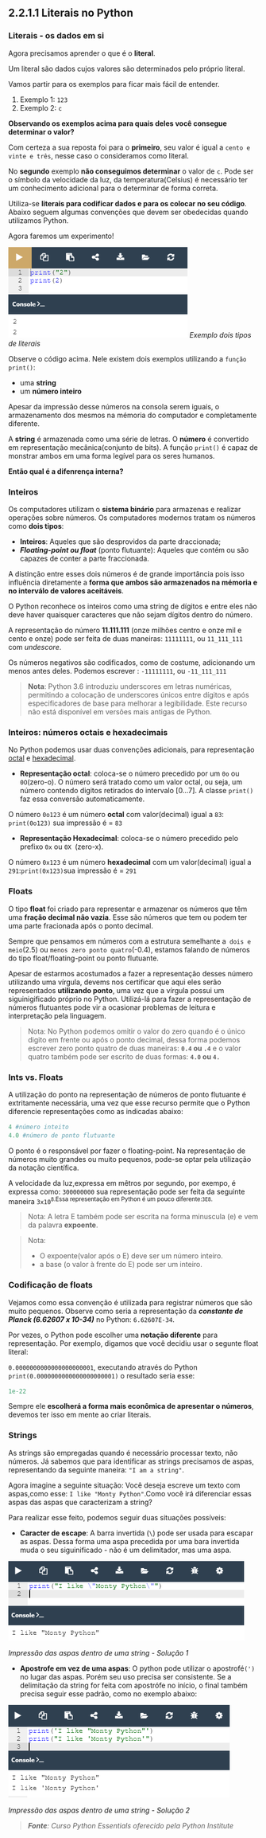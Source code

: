 ## 2.2.1.1 Literais no Python

### Literais - os dados em si

Agora precisamos aprender o que é o **literal**.

Um literal são dados cujos valores são determinados pelo próprio literal.

Vamos partir para os exemplos para ficar mais fácil de entender.

 1. Exemplo 1: ``123``
 2. Exemplo 2: `c`
   

**Observando os exemplos acima para quais deles você consegue determinar o valor?** 

Com certeza a sua reposta foi para o **primeiro**, seu valor é igual a ``cento e vinte e três``, nesse caso o consideramos como literal.

No **segundo** exemplo **não conseguimos determinar** o valor de `c`. Pode ser o símbolo da velocidade da luz, da temperatura(Celsius) é necessário ter um conhecimento adicional para o determinar de forma correta.

Utiliza-se **literais para codificar dados e para os colocar no seu código**.
Abaixo seguem algumas convenções que devem ser obedecidas quando utilizamos Python.

Agora faremos um experimento!

![Exemplo dois tipos de literais](../img/022_1_literais.PNG)
*Exemplo dois tipos de literais*

Observe o código acima. Nele existem dois exemplos utilizando a ``função print()``:
 - uma **string**
 - um **número inteiro**

Apesar da impressão desse números na consola serem iguais, o armazenamento dos mesmos na mémoria do computador e completamente diferente.

A **string** é armazenada como uma série de letras.
O **número** é convertido em representação mecânica(conjunto de bits). A função ``print()`` é capaz de monstrar ambos em uma forma legível para os seres humanos.

**Então qual é a difenrença interna?**

### Inteiros

Os computadores utilizam o **sistema binário** para armazenas e realizar operações sobre números. Os computadores modernos tratam os números como **dois tipos**:

 - **Inteiros**: Aqueles que são desprovidos da parte draccionada;
 - ***Floating-point ou float*** (ponto flutuante): Aqueles que contém ou são capazes de conter a parte fraccionada.

A distinção entre esses dois números é de grande importância pois isso influência diretamente a **forma que ambos são armazenados na mémoria e no interválo de valores aceitáveis**.

O Python reconhece os inteiros como uma string de dígitos e entre eles não deve haver quaisquer caracteres que não sejam dígitos dentro do número.

A representação do número **11.111.111** (onze milhões centro e onze mil e cento e onze)
pode ser feita de duas maneiras: ``11111111``, ou ``11_111_111`` com *undescore*.

Os números negativos são codificados, como de costume, adicionando um menos antes deles. Podemos escrever : ``-11111111``, ou ``-11_111_111``

>**Nota**: Python 3.6 introduziu underscores em letras numéricas, permitindo a colocação de underscores únicos entre dígitos e após especificadores de base para melhorar a legibilidade. Este recurso não está disponível em versões mais antigas de Python.


### Inteiros: números octais e hexadecimais

No Python podemos usar duas convenções adicionais, para representação [octal](https://pt.wikipedia.org/wiki/Sistema_octal) e [hexadecimal](https://pt.wikipedia.org/wiki/Sistema_de_numera%C3%A7%C3%A3o_hexadecimal).

 - **Representação octal**: coloca-se o número precedido por um `0o` ou `0O`(zero-o). O número será tratado como um valor octal, ou seja, um número contendo digitos retirados do intervalo [0...7]. A classe `print()` faz essa conversão automaticamente.
  
O número `0o123` é um número **octal** com valor(decimal) igual a `83`: `print(0o123)` sua impressão é = `83`
 - **Representação Hexadecimal**: coloca-se o número precedido pelo prefixo `0x` ou `0X `(zero-x). 

O número `0x123` é um número **hexadecimal** com um valor(decimal) igual a `291`:`print(0x123)`sua impressão é = `291`


### Floats

O tipo **float** foi criado para representar e armazenar os números que têm uma **fração decimal não vazia**. Esse são números que tem ou podem ter uma parte fracionada após o ponto decimal.

Sempre que pensamos em números com a estrutura semelhante a`` dois e meio``(2.5) ou ``menos zero ponto quatro``(-0.4), estamos falando de números do tipo float/floating-point ou ponto flutuante.

Apesar de estarmos acostumados a fazer a representação desses número utilizando uma vírgula, devems nos certificar que aqui eles serão representados **utilizando ponto**, uma vez que a vírgula possui um siguinigificado próprio no Python. Utilizá-lá para fazer a representação de números flutuantes pode vir a ocasionar problemas de leitura e interpretação pela linguagem.

>Nota: No Python podemos omitir o valor do zero quando é o único digito em frente ou após o ponto decimal, dessa forma podemos escrever zero ponto quatro de duas maneiras: **`0.4` ou `.4`** e o valor quatro também pode ser escrito de duas formas: **`4.0` ou `4.`**


### Ints vs. Floats

A utilização do ponto na representação de números de ponto flutuante é extritamente necessária, uma vez que esse recurso permite que o Python diferencie representações como as indicadas abaixo:


```python
4 #número inteito
4.0 #número de ponto flutuante
```
O ponto é o responsável por fazer o floating-point.
Na representação de números muito grandes ou muito pequenos, pode-se optar pela utilização da notação científica.

A velocidade da luz,expressa em mêtros por segundo, por exempo, é expressa como: ``300000000`` sua representação pode ser feita da seguinte maneira `3x10`<sup>`8`.Essa representação em Python é um pouco diferente:`3E8`.

>Nota: A letra E também pode ser escrita na forma minuscula (e) e vem da palavra **expoente**.

>Nota:
>- O expoente(valor após o E) deve ser um número inteiro.
>- a base (o valor à frente do E) pode ser um inteiro.

### Codificação de floats

Vejamos como essa convenção é utilizada para registrar números que são muito pequenos.
Observe como seria a representação da ***constante de Planck (6.62607 x 10-34)*** no Python: `6.62607E-34`. 

Por vezes, o Python pode escolher uma **notação diferente** para representação.
Por exemplo, digamos que você decidiu usar o segunte float literal:

`0.0000000000000000000001`, executando através do Python `print(0.0000000000000000000001)` o resultado seria esse:

```python
1e-22
```
Sempre ele **escolherá a forma mais econômica de apresentar o números**, devemos ter isso em mente ao criar literais.

### Strings

As strings são empregadas quando é necessário processar texto, não números.
Já sabemos que para identificar as strings precisamos de aspas, representando da seguinte maneira: `"I am a string"`.

Agora imagine a seguinte situação: Você deseja escreve um texto com aspas,como esse: `I like "Monty Python"`.Como você irá diferenciar essas aspas das aspas que caracterizam a string?

Para realizar esse feito, podemos seguir duas situações possíveis:

- **Caracter de escape**: A barra invertida (``\``) pode ser usada para escapar as aspas. Dessa forma uma aspa precedida por uma bara invertida muda o seu siguinificado - não é um delimitador, mas uma aspa.

![Impressão das aspas dentro de uma string - Solução 1](../img/022_2_impressao_aspas.PNG)

*Impressão das aspas dentro de uma string - Solução 1*

- **Apostrofe em vez de uma aspas**: O python pode utilizar o apostrofé``(')`` no lugar das aspas. Porém seu uso precisa ser consistente. Se a delimitação da string for feita com apostrófe no início, o final também precisa seguir esse padrão, como no exemplo abaixo:

![Impressão das aspas dentro de uma string - Solução 2](../img/022_3_impressao_aspas.PNG)

*Impressão das aspas dentro de uma string - Solução 2* 




>***Fonte**: Curso Python Essentials oferecido pela Python Institute*